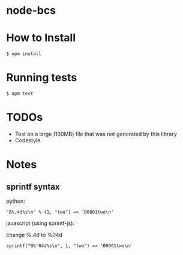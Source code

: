 # node-bcs

# How to Install

    $ npm install

# Running tests

    $ npm test

# TODOs

* Test on a large (100MB) file that was not generated by this library
* Codestyle



# Notes

## sprintf syntax

python: 

    "B%.4d%s\n" % (1, "two") => 'B0001two\n'

javascript (using sprintf-js):

change %.4d to %04d

    sprintf("B%'04d%s\n", 1, "two") => 'B0001two\n'

